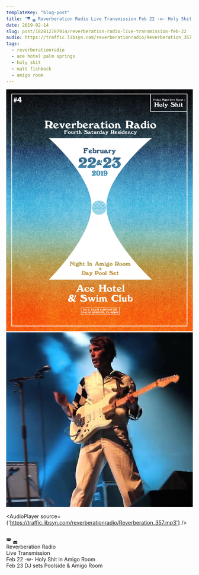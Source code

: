 ```yaml
---
templateKey: "blog-post"
title: "◚ ◛ Reverberation Radio Live Transmission Feb 22 -w- Holy Shit in Amigo Room Feb 23 DJ sets Poolside & Amigo Room"
date: 2019-02-14
slug: post/182812787914/reverberation-radio-live-transmission-feb-22
audio: https://traffic.libsyn.com/reverberationradio/Reverberation_357.mp3
tags:
  - reverberationradio
  - ace hotel palm springs
  - holy shit
  - matt fishbeck
  - amigo room
---
```


![◚ ◛ Reverberation Radio Live Transmission Feb 22 -w- Holy Shit in Amigo Room Feb 23 DJ sets Poolside & Amigo Room](../images/0257a90ce5a4243b728896324d7155586f733222f061e3d498cc5504b53f6c1d.jpg)
![◚ ◛ Reverberation Radio Live Transmission Feb 22 -w- Holy Shit in Amigo Room Feb 23 DJ sets Poolside & Amigo Room](../images/b760fbf5251f17146d214d0ebde86c2a4355b28c521130b25f5a16a1c0e25032.jpg)

<AudioPlayer source={'https://traffic.libsyn.com/reverberationradio/Reverberation_357.mp3'} />

<p><br />◚ ◛<br />Reverberation Radio<br />Live Transmission<br />Feb 22 -w- Holy Shit in Amigo Room<br />Feb 23 DJ sets Poolside &amp; Amigo Room<br /></p>
